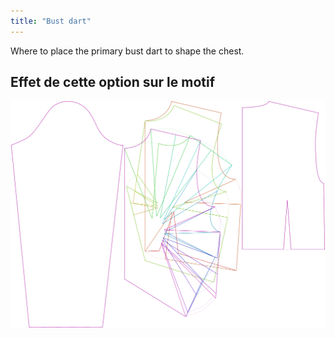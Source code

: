 ```yaml
---
title: "Bust dart"
---
```


Where to place the primary bust dart to shape the chest.

## Effet de cette option sur le motif

![This image shows the effect of this option by superimposing several variants that have a different value for this option](breanna_primarybustdart_sample.svg "Effect of this option on the pattern")

